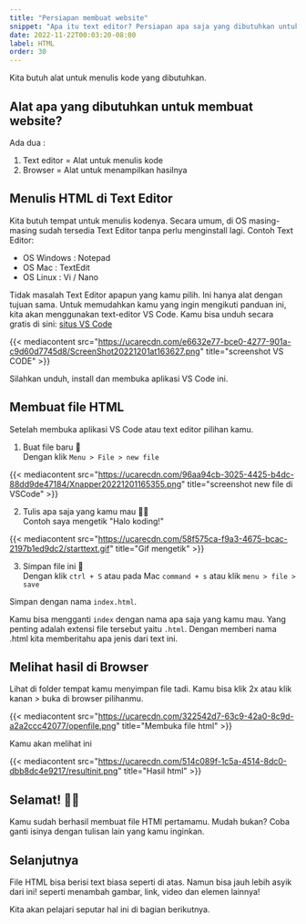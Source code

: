 ```yaml
---
title: "Persiapan membuat website"
snippet: "Apa itu text editor? Persiapan apa saja yang dibutuhkan untuk menulis kode HTML dalam pembuatan website?"
date: 2022-11-22T00:03:20-08:00
label: HTML
order: 30
---
```


Kita butuh alat untuk menulis kode yang dibutuhkan.

## Alat apa yang dibutuhkan untuk membuat website?

Ada dua :

1. Text editor = Alat untuk menulis kode
2. Browser = Alat untuk menampilkan hasilnya

## Menulis HTML di Text Editor

Kita butuh tempat untuk menulis kodenya. Secara umum, di OS masing-masing sudah tersedia Text Editor tanpa perlu menginstall lagi. Contoh Text Editor:

- OS Windows : Notepad
- OS Mac : TextEdit
- OS Linux : Vi / Nano

Tidak masalah Text Editor apapun yang kamu pilih. Ini hanya alat dengan tujuan sama.
Untuk memudahkan kamu yang ingin mengikuti panduan ini, kita akan menggunakan text-editor VS Code. Kamu bisa unduh secara gratis di sini: [situs VS Code](https://code.visualstudio.com)

{{< mediacontent src="https://ucarecdn.com/e6632e77-bce0-4277-901a-c9d60d7745d8/ScreenShot20221201at163627.png" title="screenshot VS CODE" >}}

Silahkan unduh, install dan membuka aplikasi VS Code ini.

## Membuat file HTML

Setelah membuka aplikasi VS Code atau text editor pilihan kamu.

1. Buat file baru 📖  
   Dengan klik `Menu > File > new file`

{{< mediacontent src="https://ucarecdn.com/96aa94cb-3025-4425-b4dc-88dd9de47184/Xnapper20221201165355.png" title="screenshot new file di VSCode" >}}

2. Tulis apa saja yang kamu mau ✍🏽  
   Contoh saya mengetik "Halo koding!"

{{< mediacontent src="https://ucarecdn.com/58f575ca-f9a3-4675-bcac-2197b1ed9dc2/starttext.gif" title="Gif mengetik" >}}

3. Simpan file ini 💾  
   Dengan klik `ctrl + S` atau pada Mac `command + s` atau klik `menu > file > save`

Simpan dengan nama `index.html`.

Kamu bisa mengganti `index` dengan nama apa saja yang kamu mau. Yang penting adalah extensi file tersebut yaitu `.html`. Dengan memberi nama .html kita memberitahu apa jenis dari text ini.

## Melihat hasil di Browser

Lihat di folder tempat kamu menyimpan file tadi. Kamu bisa klik 2x atau klik kanan > buka di browser pilihanmu.

{{< mediacontent src="https://ucarecdn.com/322542d7-63c9-42a0-8c9d-a2a2ccc42077/openfile.png" title="Membuka file html" >}}

Kamu akan melihat ini

{{< mediacontent src="https://ucarecdn.com/514c089f-1c5a-4514-8dc0-dbb8dc4e9217/resultinit.png" title="Hasil html" >}}

## Selamat! 🥳🥳

Kamu sudah berhasil membuat file HTMl pertamamu. Mudah bukan? Coba ganti isinya dengan tulisan lain yang kamu inginkan.

## Selanjutnya

File HTML bisa berisi text biasa seperti di atas. Namun bisa jauh lebih asyik dari ini! seperti menambah gambar, link, video dan elemen lainnya!

Kita akan pelajari seputar hal ini di bagian berikutnya.
